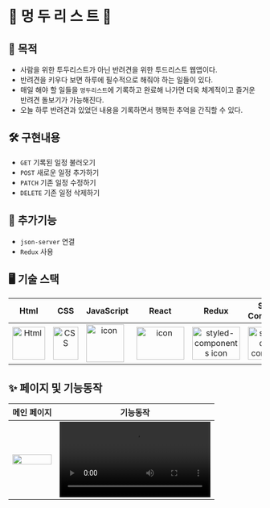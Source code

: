 # 🐶 멍 두 리 스 트 🐶

## 🎯 목적
- 사람을 위한 투두리스트가 아닌 반려견을 위한 투드리스트 웹앱이다.
- 반려견을 키우다 보면 하루에 필수적으로 해줘야 하는 일들이 있다. 
- 매일 해야 할 일들을 `멍두리스트`에 기록하고 완료해 나가면 더욱 체계적이고 즐거운 반려견 돌보기가 가능해진다.
- 오늘 하루 반려견과 있었던 내용을 기록하면서 행복한 추억을 간직할 수 있다.

##  🛠 구현내용
- `GET` 기록된 일정 불러오기
- `POST` 새로운 일정 추가하기
- `PATCH` 기존 일정 수정하기
- `DELETE` 기존 일정 삭제하기

##  🔧 추가기능
- `json-server` 연결
- `Redux` 사용

## <span style=""> 🖥 **기술 스택** </span>
| Html | CSS | JavaScript | React | Redux | Styled-<br>Components |
| :---: | :---: | :---: | :---: | :---: | :---: | 
| <img alt="Html" src ="https://upload.wikimedia.org/wikipedia/commons/thumb/6/61/HTML5_logo_and_wordmark.svg/440px-HTML5_logo_and_wordmark.svg.png" width="65" height="65" /> | <div style="display: flex; align-items: flex-start;"><img src="https://user-images.githubusercontent.com/111227745/210204643-4c3d065c-59ec-481d-ac13-cea795730835.png" alt="CSS" width="50" height="65" /></div> | <div style="display: flex; align-items: flex-start;"><img src="https://techstack-generator.vercel.app/js-icon.svg" alt="icon" width="75" height="75" /></div> | <div style="display: flex; align-items: flex-start;"><img src="https://techstack-generator.vercel.app/react-icon.svg" alt="icon" width="95" height="65" /></div> | <div style="display: flex; align-items: flex-start;"><img src="https://user-images.githubusercontent.com/71073027/222484672-bef92852-ba50-4024-b356-d9d05cbc12b2.png" alt="styled-components icon" width="95" height="65" /></div> |  <div style="display: flex; align-items: flex-start;"><img src="https://i.ibb.co/ydkG6cv/img.png" alt="styled-components icon" width="65" height="65" /></div> | 


##  ✨ 페이지 및 기능동작


|**메인 페이지**|**기능동작**|
|:---:|:---:|
|<img width="100%" src="https://user-images.githubusercontent.com/71073027/222480806-839019be-c6c0-453c-8e5d-5c2012a3eda1.png"/>|<video width="100%" src="https://user-images.githubusercontent.com/71073027/222480833-ed842be6-5256-45cd-b8e8-1622a6b6be7f.mp4"/>|
